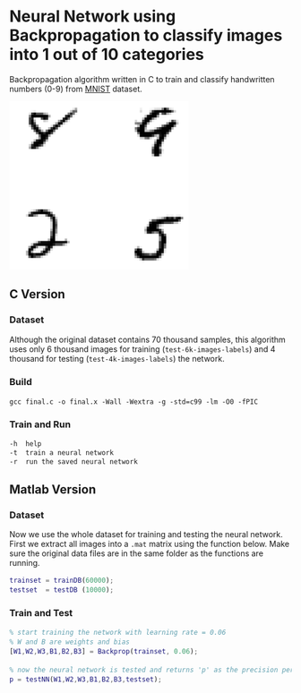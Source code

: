 # Neural Network using Backpropagation to classify images into 1 out of 10 categories
Backpropagation algorithm written in C to train and classify handwritten numbers (0-9) from [MNIST](http://yann.lecun.com/exdb/mnist/) dataset.

![Sample image from dataset.](sample.png)

## C Version
### Dataset
Although the original dataset contains 70 thousand samples, this algorithm uses only 6 thousand images for training (```test-6k-images-labels```) and 4 thousand for testing (```test-4k-images-labels```) the network.

### Build
```gcc final.c -o final.x -Wall -Wextra -g -std=c99 -lm -O0 -fPIC```

### Train and Run
```
-h  help
-t  train a neural network
-r  run the saved neural network
```

## Matlab Version
### Dataset
Now we use the whole dataset for training and testing the neural network. First we extract all images into a ```.mat``` matrix using the function below. Make sure the original data files are in the same folder as the functions are running.

```Matlab
trainset = trainDB(60000);
testset  = testDB (10000);
```

### Train and Test
```Matlab
% start training the network with learning rate = 0.06
% W and B are weights and bias
[W1,W2,W3,B1,B2,B3] = Backprop(trainset, 0.06);

% now the neural network is tested and returns 'p' as the precision percentage
p = testNN(W1,W2,W3,B1,B2,B3,testset);
```
